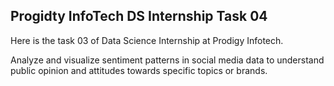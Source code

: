 ## Progidty InfoTech DS Internship Task 04

Here is the task 03 of Data Science Internship at Prodigy Infotech.

Analyze and visualize sentiment patterns in social media data to understand public opinion and attitudes towards specific topics or brands.
